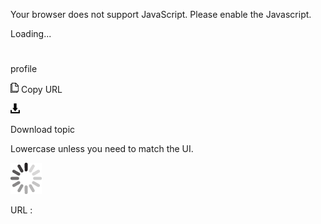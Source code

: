 Your browser does not support JavaScript. Please enable the Javascript.

Loading...

# 

profile

![Copy URL](media/profile/Copy.png)
Copy URL

![Download](media/profile/Download.png)

Download topic

Lowercase unless you need to match the UI.

![In progress](media/profile/activity-large.gif)

URL :
